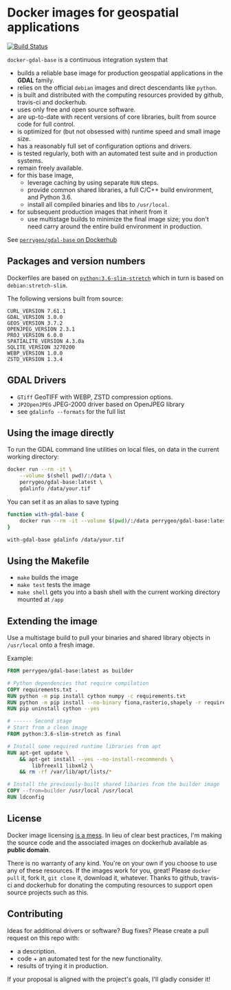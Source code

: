# Docker images for geospatial applications

[![Build Status](https://travis-ci.com/perrygeo/docker-gdal-base.svg?branch=master)](https://travis-ci.com/perrygeo/docker-gdal-base)

`docker-gdal-base` is a continuous integration system that

* builds a reliable base image for production geospatial applications in the **GDAL** family.
* relies on the official `debian` images and direct descendants like `python`.
* is built and distributed with the computing resources provided by github, travis-ci and dockerhub.
* uses only free and open source software.
* are up-to-date with recent versions of core libraries, built from source code for full control.
* is optimized for (but not obsessed with) runtime speed and small image size.
* has a reasonably full set of configuration options and drivers.
* is tested regularly, both with an automated test suite and in production systems.
* remain freely available.
* for this base image,
    - leverage caching by using separate `RUN` steps.
    - provide common shared libraries, a full C/C++ build environment, and Python 3.6.
    - install all compiled binaries and libs to `/usr/local`.
* for subsequent production images that inherit from it
    - use multistage builds to minimize the final image size; you don't need carry around the entire build environment in production.

See [`perrygeo/gdal-base` on Dockerhub](https://hub.docker.com/r/perrygeo/gdal-base)

## Packages and version numbers

Dockerfiles are based on [`python:3.6-slim-stretch`](https://github.com/docker-library/python/blob/master/3.6/stretch/slim/Dockerfile) which in turn is based on `debian:stretch-slim`.


The following versions built from source:

```
CURL_VERSION 7.61.1
GDAL_VERSION 3.0.0
GEOS_VERSION 3.7.2
OPENJPEG_VERSION 2.3.1
PROJ_VERSION 6.0.0
SPATIALITE_VERSION 4.3.0a
SQLITE_VERSION 3270200
WEBP_VERSION 1.0.0
ZSTD_VERSION 1.3.4
```

## GDAL Drivers


* `GTiff` GeoTIFF with WEBP, ZSTD compression options.
* `JP2OpenJPEG` JPEG-2000 driver based on OpenJPEG library
* see `gdalinfo --formats` for the full list


## Using the image directly


To run the GDAL command line utilities on local files, on data in the current working directory:

```bash
docker run --rm -it \
    --volume $(shell pwd)/:/data \
    perrygeo/gdal-base:latest \
    gdalinfo /data/your.tif
```

You can set it as an alias to save typing

```bash
function with-gdal-base {
    docker run --rm -it --volume $(pwd)/:/data perrygeo/gdal-base:latest "$@"
}

with-gdal-base gdalinfo /data/your.tif
```

## Using the Makefile

* `make` builds the image
* `make test` tests the image
* `make shell` gets you into a bash shell with the current working directory mounted at `/app`

## Extending the image

Use a multistage build to pull your binaries and shared library objects in `/usr/local` onto a fresh image.

Example:
```Dockerfile
FROM perrygeo/gdal-base:latest as builder

# Python dependencies that require compilation
COPY requirements.txt .
RUN python -m pip install cython numpy -c requirements.txt
RUN python -m pip install --no-binary fiona,rasterio,shapely -r requirements.txt
RUN pip uninstall cython --yes

# ------ Second stage
# Start from a clean image
FROM python:3.6-slim-stretch as final

# Install some required runtime libraries from apt
RUN apt-get update \
    && apt-get install --yes --no-install-recommends \
        libfreexl1 libxml2 \
    && rm -rf /var/lib/apt/lists/*

# Install the previously-built shared libaries from the builder image
COPY --from=builder /usr/local /usr/local
RUN ldconfig
```

## License

Docker image licensing [is a mess](https://opensource.stackexchange.com/a/7015).
In lieu of clear best practices, I'm making the source code and the associated images on dockerhub
available as **public domain**.

There is no warranty of any kind.
You're on your own if you choose to use any of these resources.
If the images work for you, great!
Please `docker pull` it, fork it, `git clone` it, download it, whatever.
Thanks to github, travis-ci and dockerhub
for donating the computing resources to support open source projects such as this.


## Contributing

Ideas for additional drivers or software? Bug fixes? Please create a pull request on this repo with:

* a description.
* code + an automated test for the new functionality.
* results of trying it in production.

If your proposal is aligned with the project's goals, I'll gladly consider it!
